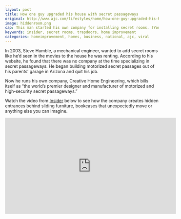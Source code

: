 ```yaml
---
layout: post
title: How one guy upgraded his house with secret passageways
original: http://www.ajc.com/lifestyles/home/how-one-guy-upgraded-his-house-with-secret-passageways/wbPAByE71lL0Re5dEHCI5L/
image: hiddenroom.png
cap: This man started his own company for installing secret rooms. (YouTube)
keywords: insider, secret rooms, trapdoors, home improvement
categories: homeimprovement, homes, business, national, ajc, viral
---
```


In 2003, Steve Humble, a mechanical engineer, wanted to add secret rooms like he’d seen in the movies to the house he was renting. According to his website, he found that there was no company at the time specializing in secret passageways. He began building motorized secret passages out of his parents’ garage in Arizona and quit his job. 

<!--break-->

Now he runs his own company, Creative Home Engineering, which bills itself as “the world’s premier designer and manufacturer of motorized and high-security secret passageways.” 

Watch the video from [Insider](http://www.businessinsider.com/creative-home-engineering-secret-passageways-2016-2) below to see how the company creates hidden entrances behind sliding furniture, bookcases that unexpectedly move or anything else you can imagine.

<iframe width="560" height="315" src="https://www.youtube.com/embed/0hD28mebZgE" frameborder="0" allowfullscreen></iframe>